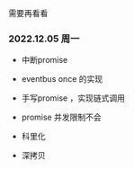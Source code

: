 需要再看看

### 2022.12.05 周一

- 中断promise

- eventbus once 的实现

- 手写promise ，实现链式调用

- promise 并发限制不会

- 科里化

- 深拷贝
